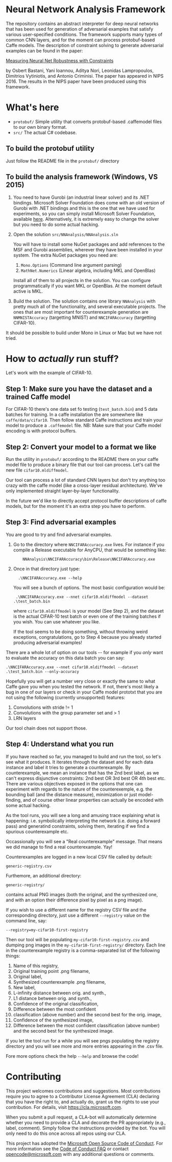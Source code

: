 
Neural Network Analysis Framework
=================================

The repository contains an abstract interpreter for deep neural networks that has been used for generation of adversarial examples that satisfy various user-specified conditions. The framework supports many types of common CNN layers, and for the moment can process protobuf-based Caffe models. The description of constraint solving to generate adversarial examples can be found in the paper:

[Measuring Neural Net Robustness with Constraints](https://arxiv.org/abs/1605.07262)

by Osbert Bastani, Yani Ioannou, Aditya Nori, Leonidas Lampropoulos, Dimitrios Vytiniotis, and Antonio Criminisi. The paper has appeared in NIPS 2016. 
The results in the NIPS paper have been produced using this framework.

What's here
================================

* `protobuf/` Simple utility that converts protobuf-based .caffemodel files to our own binary format.
* `src/` The actual C# codebase.


To build the protobuf utility
-----------------------------
Just follow the README file in the `protobuf/` directory


To build the analysis framework (Windows, VS 2015)
------------------------------------------------------

1) You need to have Gurobi (an industrial linear solver) and its .NET bindings. Microsoft Solver Foundation does come with an old version of Gurobi with .NET bindings and this is the one that we 
have used for experiments, so you can simply install Microsoft Solver Foundation, available [here](https://msdn.microsoft.com/en-us/devlabs/hh145003). Alternatively, it is extremely easy to change the solver but you need to do some actual hacking. 

2) Open the solution `src/NNAnalysis/NNAnalysis.sln` 

    You will have to install some NuGet packages and add references to the MSF and Gurobi assemblies, wherever they have been installed in your system. The extra NuGet packages you 
    need are:

    1. `Mono.Options` (Command line argument parsing) 
    2. `MathNet.Numerics` (Linear algebra, including MKL and OpenBlas)

    Install all of them to all projects in the solution. You can configure programmatically if you want MKL or OpenBlas. At the moment default active is MKL.

3) Build the solution. The solution contains one library `NNAnalysis` with pretty much all of the functionality, and several executable projects. The ones that are most important for counterexample generation are `NNMNISTAccuracy` (targetting MNIST) and `NNCIFARAccuracy` (targetting CIFAR-10).

It should be possible to build under Mono in Linux or Mac but we have not tried.

How to *actually* run stuff? 
============================

Let's work with the example of CIFAR-10.

Step 1: Make sure you have the dataset and a trained Caffe model
-----------------------------------------------------------------

For CIFAR-10 there's one data set fo testing (`test_batch.bin`) and 5 data batches
for training. In a caffe installation the are somewhere like `caffe/data/cifar10`.
Then follow standard Caffe instructions and train your model to produce a `.caffemodel` 
file. NB: Make sure that your Caffe model encoding is with protocol buffers. 

Step 2: Convert your model to a format we like
-----------------------------------------------
Run the utility in `protobuf/` according to the README there on your caffe model
file to produce a binary file that our tool can process. Let's call the new file 
`cifar10.mldiffmodel`. 

Our tool can process a lot of standard CNN layers but don't try anything too crazy
with the caffe model (like a cross-layer residual architecture). We've only implemented 
straight layer-by-layer functionality.

In the future we'd like to directly accept protocol buffer descriptions of caffe models,
but for the moment it's an extra step you have to perform.

Step 3: Find adversarial examples
----------------------------------

You are good to try and find adversarial examples.

1) Go to the directory where `NNCIFARAccuracy.exe` lives. For instance
   if you compile a Release executable for AnyCPU, that would be something like:
   ```
       NNAnalysis\NNCIFARAccuracy\bin\Release\NNCIFARAccuracy.exe
   ```
2) Once in that directory just type:
   ```
     .\NNCIFARAccuracy.exe --help
   ```
   You will see a bunch of options. The most basic configuration would be:
   ```
    .\NNCIFARAccuracy.exe --nnet cifar10.mldiffmodel --dataset .\test_batch.bin
   ``` 
   where `cifar10.mldiffmodel` is your model (See Step 2), and the dataset is the actual CIFAR-10 test batch or even one of the training batches if you wish. You can use whatever you like.

    If the tool seems to be doing something, without throwing weird exceptions, congratulations, 
    go to Step 4 because you already started producing adversarial examples!

There are a whole lot of option on our tools -- for example if you _only_ want to evaluate the accuracy on this data batch you can say:
```
.\NNCIFARAccuracy.exe --nnet cifar10.mldiffmodel --dataset .\test_batch.bin --only-accuracy
```
Hopefully you will get a number very close or exactly the same to what
Caffe gave you when you tested the network. If not, there's most
likely a bug in one of our layers or check in your Caffe model prototxt 
that you are not using the following (currently unsupported) features:
1. Convolutions with stride != 1 
2. Convolutions with the group parameter set and > 1 
3. LRN layers

Our tool chain does not support those.

Step 4: Understand what you run
--------------------------------

If you have reached so far, you managed to build and run the tool, so
let's see what it produces. It iterates through the dataset and for each data instance  and label it tries to generate a counterexample. By counterexample, we mean an instance that has the 2nd best label, as we can't express disjunctive constraints: 2nd best OR 3rd best OR 4th best etc.
There are various objectives exposed in the options that one can experiment with regards to the nature of the counterexemple, e.g. the bounding ball (and the distance measure), minimization or just model-finding, and of course other linear properties can actually be encoded with some actual
hacking.

As the tool runs, you will see a long and amusing trace explaining what is happening: i.e. symbolically interpreting the network (i.e. doing a forward pass) and generatind constraints, solving them, iterating if we find a spurious counterexample etc.

Occassionally you will see a "Real counterexample" message. That means we did manage to find a real counterexample. Yay!

Counterexamples are logged in a new local CSV file called by default:
```
generic-registry.csv
```
Furthemore, an additional directory:
```
generic-registry/
```
contains actual PNG images (both the original, and the synthesized one, and with an option their difference pixel by pixel as a png image).

If you wish to use a different name for the registry CSV file and the corresponding
directory, just use a different `--registry` value on the command line, say:
```
--registry=my-cifar10-first-registry
```
Then our tool will be populating `my-cifar10-first-registry.csv` and dumping png images in the `my-cifar10-first-registry/` directory. Each line in the counterexample registry is a comma-separated list of the following things:
1. Name of this registry,
2. Original training point .png filename,
3. Original label,
4. Synthesized counterexample .png filename,
5. New label,
6. L-infinity distance between orig. and synth.,
7. L1 distance between orig. and synth.,
8. Confidence of the original classification,
9. Difference between the most confident 
10.  classification (above number) and the second best for the orig. image,
11. Confidence of the synthesized image,
12. Difference between the most confident classification (above number) and the second best for the synthesized image.
     
If you let the tool run for a while you will see pngs populating the
registry directory and you will see more and more entries appearing in
the .csv file.

Fore more options check the help `--help` and browse the code! 

Contributing
============

This project welcomes contributions and suggestions.  Most contributions require you to agree to a
Contributor License Agreement (CLA) declaring that you have the right to, and actually do, grant us
the rights to use your contribution. For details, visit https://cla.microsoft.com.

When you submit a pull request, a CLA-bot will automatically determine whether you need to provide
a CLA and decorate the PR appropriately (e.g., label, comment). Simply follow the instructions
provided by the bot. You will only need to do this once across all repos using our CLA.

This project has adopted the [Microsoft Open Source Code of Conduct](https://opensource.microsoft.com/codeofconduct/).
For more information see the [Code of Conduct FAQ](https://opensource.microsoft.com/codeofconduct/faq/) or
contact [opencode@microsoft.com](mailto:opencode@microsoft.com) with any additional questions or comments.